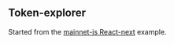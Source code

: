 ## Token-explorer

Started from the [mainnet-js  React-next](https://github.com/mainnet-cash/mainnet-js/tree/master/demo/react-next) example.